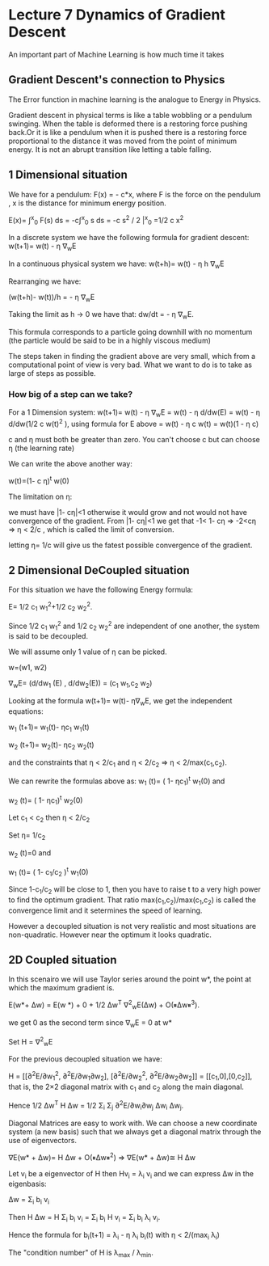 # Lecture 7 Dynamics of Gradient Descent
An important part of Machine Learning is how much time it takes

## Gradient Descent's connection to Physics
The Error function in machine learning is the analogue to Energy in Physics.

Gradient descent in physical terms is like a table wobbling or a pendulum swinging. When the table is deformed there is a restoring force pushing back.Or it is like a pendulum when it is pushed there is a restoring force proportional to the distance it was moved from the point of minimum energy. 
It is not an abrupt transition like letting a table falling. 


## 1 Dimensional situation
We have for a pendulum:
F(x) = - c*x, where F is the force on the pendulum , x is the distance for minimum energy position. 

E(x)= ∫<sup>x</sup><sub>0</sub> F(s) ds
= -c∫<sup>x</sup><sub>0</sub> s ds
= -c s<sup>2</sup> / 2 |<sup>x</sup><sub>0</sub>
=1/2 c x<sup>2</sup>

In a discrete system we have the following formula for gradient descent:
w(t+1)= w(t) - η  ∇<sub>w</sub>E

In a continuous physical system we have:
w(t+h)= w(t) - η h  ∇<sub>w</sub>E

Rearranging we have:

(w(t+h)- w(t))/h = - η ∇<sub>w</sub>E

Taking the limit as h → 0 we have that:
dw/dt = - η ∇<sub>w</sub>E.

This formula corresponds to a particle going downhill with no momentum (the particle would be said to be in a highly viscous medium)

The steps taken in finding the gradient above are very small, which from a computational point of view is very bad. What we want to do is to take as large of steps as possible.


### How big of a step can we take?
For a 1  Dimension system:
w(t+1)= w(t) - η  ∇<sub>w</sub>E
= w(t) - η  d/dw(E)
= w(t) - η  d/dw(1/2 c w(t)<sup>2</sup> ), using formula for E above
= w(t) - η c w(t)
= w(t)(1 - η c)

c and  η must both be greater than zero. You can't choose c but can choose  η (the learning rate)

We can write the above another way:

w(t)=(1- c η)<sup>t</sup> w(0)

The limitation on  η:

we must have |1- cη|<1 otherwise it would  grow and not would not have convergence of the gradient.  From |1- cη|<1 we get that
-1< 1- cη
⇒ -2<cη
⇒ η < 2/c , which is called the limit of conversion.

letting η= 1/c will give us the fatest possible convergence of the gradient.

## 2 Dimensional DeCoupled situation
For this situation we have the following Energy formula:

E= 1/2 c<sub>1</sub> w<sub>1</sub><sup>2</sup>+1/2 c<sub>2</sub> w<sub>2</sub><sup>2</sup>.

Since 1/2 c<sub>1</sub> w<sub>1</sub><sup>2</sup> and 1/2 c<sub>2</sub> w<sub>2</sub><sup>2</sup> are independent of one another, the system is said to be decoupled.

We will assume only 1 value of η can be picked.


w=(w1, w2)

∇<sub>w</sub>E= (d/dw<sub>1</sub> (E) , d/dw<sub>2</sub>(E))
= (c<sub>1</sub> w<sub>1</sub>,c<sub>2</sub> w<sub>2</sub>)

Looking at the formula w(t+1)= w(t)- η∇<sub>w</sub>E, we get the independent equations:

w<sub>1</sub> (t+1)= w<sub>1</sub>(t)- ηc<sub>1</sub> w<sub>1</sub>(t)


w<sub>2</sub> (t+1)= w<sub>2</sub>(t)- ηc<sub>2</sub> w<sub>2</sub>(t)

and the constraints that η < 2/c<sub>1</sub> and η < 2/c<sub>2</sub>
⇒ η < 2/max(c<sub>1</sub>,c<sub>2</sub>).

We can rewrite the formulas above as:
w<sub>1</sub> (t)= ( 1- ηc<sub>1</sub>)<sup>t</sup> w<sub>1</sub>(0) and

w<sub>2</sub> (t)= ( 1- ηc<sub>1</sub>)<sup>t</sup> w<sub>2</sub>(0)


Let c<sub>1</sub> < c<sub>2</sub> then η < 2/c<sub>2</sub> 

Set η= 1/c<sub>2</sub>

w<sub>2</sub> (t)=0 and

w<sub>1</sub> (t)= ( 1- c<sub>1</sub>/c<sub>2</sub> )<sup>t</sup> w<sub>1</sub>(0)

Since 1-c<sub>1</sub>/c<sub>2</sub>  will be close to 1, then you have to raise t to a very high power to find the optimum gradient. That ratio max(c<sub>1</sub>,c<sub>2</sub>)/max(c<sub>1</sub>,c<sub>2</sub>) is called the convergence limit and it setermines the speed of learning. 

However a decoupled situation is not very realistic and most situations are non-quadratic. However near the optimum it looks quadratic.

## 2D Coupled situation
In this scenairo we will use Taylor series around the point w*, the point at which the maximum gradient is.

E(w\*+ Δw) = E(w *) + 0 + 1/2 Δw<sup>T</sup> ∇<sup>2</sup><sub>w</sub>E(Δw) + O(⏸Δw⏸<sup>3</sup>).

we get 0 as the second term since  ∇<sub>w</sub>E = 0 at w\*

Set H = ∇<sup>2</sup><sub>w</sub>E

For the previous decoupled situation we have:

H = [[∂<sup>2</sup>E/∂w<sub>1</sub><sup>2</sup>, ∂<sup>2</sup>E/∂w<sub>1</sub>∂w<sub>2</sub>], [∂<sup>2</sup>E/∂w<sub>2</sub><sup>2</sup>, ∂<sup>2</sup>E/∂w<sub>2</sub>∂w<sub>2</sub>]] = [[c<sub>1</sub>,0],[0,c<sub>2</sub>]], that is, the 2×2 diagonal matrix with c<sub>1</sub> and c<sub>2</sub> along the main diagonal.

Hence 1/2 Δw<sup>T</sup> H Δw = 1/2 Σ<sub>i</sub> Σ<sub>j</sub> ∂<sup>2</sup>E/∂w<sub>i</sub>∂w<sub>j</sub> Δw<sub>i</sub> Δw<sub>j</sub>.

Diagonal Matrices are easy to work with. We can choose a new coordinate system (a new basis) such that we always get a diagonal matrix through the use of eigenvectors.

∇E(w\* + Δw)= H Δw + O(⏸Δw⏸<sup>2</sup>)
⇒ ∇E(w\* + Δw)≅ H Δw

Let v<sub>i</sub> be a eigenvector of H then Hv<sub>i</sub> = λ<sub>i</sub> v<sub>i</sub> and we can express Δw in the eigenbasis:

Δw = Σ<sub>i</sub> b<sub>i</sub> v<sub>i</sub>

Then H Δw = H Σ<sub>i</sub> b<sub>i</sub> v<sub>i</sub> = Σ<sub>i</sub> b<sub>i</sub> H v<sub>i</sub> = Σ<sub>i</sub> b<sub>i</sub> λ<sub>i</sub> v<sub>i</sub>.

Hence the formula for b<sub>i</sub>(t+1) = λ<sub>i</sub> - η λ<sub>i</sub> b<sub>i</sub>(t) with η < 2/(max<sub>i</sub> λ<sub>i</sub>)

The "condition number" of H is λ<sub>max</sub> / λ<sub>min</sub>.
